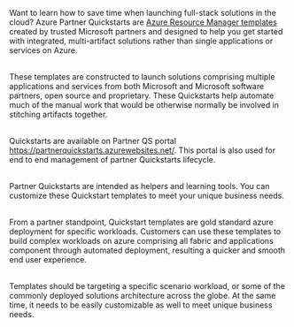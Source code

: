 Want to learn how to save time when launching full-stack solutions in the cloud? Azure Partner Quickstarts are 
<a href="https://docs.microsoft.com/en-us/azure/azure-resource-manager/resource-group-overview" target="_blank">Azure Resource Manager templates</a> created by trusted Microsoft partners and designed to help you get started with integrated, multi-artifact solutions rather than single applications or services on Azure.<br /> <br />

These templates are constructed to launch solutions comprising multiple applications and services from both Microsoft and Microsoft software partners, open source and proprietary. These Quickstarts help automate much of the manual work that would be otherwise normally be involved in stitching artifacts together.<br /><br />

Quickstarts are available on Partner QS portal <a href="https://partnerquickstarts.azurewebsites.net/" target="_blank">https://partnerquickstarts.azurewebsites.net/</a>. This portal is also used for end to end management of  partner Quickstarts lifecycle.<br /><br />

Partner Quickstarts are intended as helpers and learning tools. You can customize these Quickstart templates to meet your unique business needs.<br /><br />

From a partner standpoint, Quickstart templates are gold standard azure deployment for specific workloads. Customers can use these templates to build complex workloads on azure comprising all fabric and applications component through automated deployment, resulting a quicker and smooth end user experience. <br /><br />

Templates should be targeting a specific scenario workload, or some of the commonly deployed solutions architecture across the globe. At the same time, it needs to be easily customizable as well to meet unique business needs.<br />

